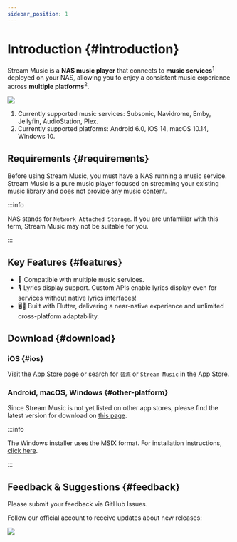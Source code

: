 ```yaml
---
sidebar_position: 1
---
```


# Introduction {#introduction}

Stream Music is a **NAS music player** that connects to **music services**<sup>1</sup> deployed on your NAS, allowing you to enjoy a consistent music experience across **multiple platforms**<sup>2</sup>.

![](https://oss2.aqzscn.cn/resource/blog/img/2024/60b87-ca3fefb87f148b5c03ecf069fb1f95ab.png)

1. Currently supported music services: Subsonic, Navidrome, Emby, Jellyfin, AudioStation, Plex.
2. Currently supported platforms: Android 6.0, iOS 14, macOS 10.14, Windows 10.

## Requirements {#requirements}

Before using Stream Music, you must have a NAS running a music service. Stream Music is a pure music player focused on streaming your existing music library and does not provide any music content.

:::info

NAS stands for `Network Attached Storage`. If you are unfamiliar with this term, Stream Music may not be suitable for you.

:::

## Key Features {#features}

- 🎵 Compatible with multiple music services.
- 🎙️ Lyrics display support. Custom APIs enable lyrics display even for services without native lyrics interfaces!
- 🖥️📱 Built with Flutter, delivering a near-native experience and unlimited cross-platform adaptability.

## Download {#download}

### iOS {#ios}

Visit the [App Store page](https://apps.apple.com/cn/app/%E9%9F%B3%E6%B5%81-%E8%BF%9E%E6%8E%A5%E4%BD%A0%E7%9A%84%E9%9F%B3%E4%B9%90/id6449966496) or search for `音流` or `Stream Music` in the App Store.

### Android, macOS, Windows {#other-platform}

Since Stream Music is not yet listed on other app stores, please find the latest version for download on [this page](./versions/latest).

:::info

The Windows installer uses the MSIX format. For installation instructions, [click here](./guides/install).

:::

## Feedback & Suggestions {#feedback}

Please submit your feedback via GitHub Issues.

Follow our official account to receive updates about new releases:

![](https://oss2.aqzscn.cn/resource/blog/img/2024/5645e-8796c787d6453480d3e7ac250bfdd930.png)
